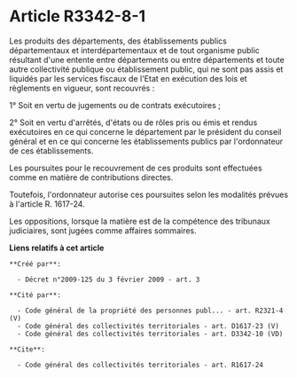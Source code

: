 # Article R3342-8-1

Les produits des départements, des établissements publics départementaux et interdépartementaux et de tout organisme public
résultant d'une entente entre départements ou entre départements et toute autre collectivité publique ou établissement
public, qui ne sont pas assis et liquidés par les services fiscaux de l'Etat en exécution des lois et règlements en vigueur,
sont recouvrés : 

1° Soit en vertu de jugements ou de contrats exécutoires ; 

2° Soit en vertu d'arrêtés, d'états ou de rôles pris ou émis et rendus exécutoires en ce qui concerne le département par le
président du conseil général et en ce qui concerne les établissements publics par l'ordonnateur de ces établissements. 

Les poursuites pour le recouvrement de ces produits sont effectuées comme en matière de contributions directes. 

Toutefois, l'ordonnateur autorise ces poursuites selon les modalités prévues à l'article R. 1617-24. 

Les oppositions, lorsque la matière est de la compétence des tribunaux judiciaires, sont jugées comme affaires sommaires.

**Liens relatifs à cet article**

	**Créé par**:

	  - Décret n°2009-125 du 3 février 2009 - art. 3

	**Cité par**:

	  - Code général de la propriété des personnes publ... - art. R2321-4 (V)
	  - Code général des collectivités territoriales - art. D1617-23 (V)
	  - Code général des collectivités territoriales - art. D3342-10 (VD)

	**Cite**:

	  - Code général des collectivités territoriales - art. R1617-24
